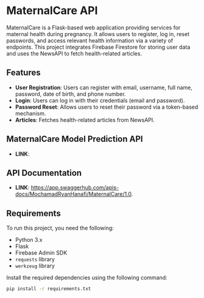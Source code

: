 # MaternalCare API

MaternalCare is a Flask-based web application providing services for maternal health during pregnancy. It allows users to register, log in, reset passwords, and access relevant health information via a variety of endpoints. This project integrates Firebase Firestore for storing user data and uses the NewsAPI to fetch health-related articles.

## Features

- **User Registration**: Users can register with email, username, full name, password, date of birth, and phone number.
- **Login**: Users can log in with their credentials (email and password).
- **Password Reset**: Allows users to reset their password via a token-based mechanism.
- **Articles**: Fetches health-related articles from NewsAPI.

## MaternalCare Model Prediction API
- **LINK**: 

## API Documentation

- **LINK**: https://app.swaggerhub.com/apis-docs/MochamadRyanHanafi/MaternalCare/1.0.


## Requirements

To run this project, you need the following:

- Python 3.x
- Flask
- Firebase Admin SDK
- `requests` library
- `werkzeug` library

Install the required dependencies using the following command:

```bash
pip install -r requirements.txt

